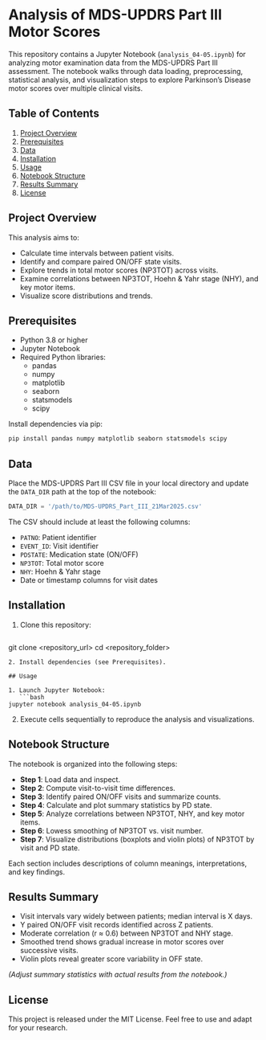 # Analysis of MDS-UPDRS Part III Motor Scores

This repository contains a Jupyter Notebook (`analysis_04-05.ipynb`) for analyzing motor examination data from the MDS-UPDRS Part III assessment. The notebook walks through data loading, preprocessing, statistical analysis, and visualization steps to explore Parkinson’s Disease motor scores over multiple clinical visits.

## Table of Contents

1. [Project Overview](#project-overview)
2. [Prerequisites](#prerequisites)
3. [Data](#data)
4. [Installation](#installation)
5. [Usage](#usage)
6. [Notebook Structure](#notebook-structure)
7. [Results Summary](#results-summary)
8. [License](#license)

## Project Overview

This analysis aims to:

- Calculate time intervals between patient visits.
- Identify and compare paired ON/OFF state visits.
- Explore trends in total motor scores (NP3TOT) across visits.
- Examine correlations between NP3TOT, Hoehn & Yahr stage (NHY), and key motor items.
- Visualize score distributions and trends.

## Prerequisites

- Python 3.8 or higher
- Jupyter Notebook
- Required Python libraries:
  - pandas
  - numpy
  - matplotlib
  - seaborn
  - statsmodels
  - scipy

Install dependencies via pip:
```bash
pip install pandas numpy matplotlib seaborn statsmodels scipy
```

## Data

Place the MDS-UPDRS Part III CSV file in your local directory and update the `DATA_DIR` path at the top of the notebook:
```python
DATA_DIR = '/path/to/MDS-UPDRS_Part_III_21Mar2025.csv'
```

The CSV should include at least the following columns:

- `PATNO`: Patient identifier
- `EVENT_ID`: Visit identifier
- `PDSTATE`: Medication state (ON/OFF)
- `NP3TOT`: Total motor score
- `NHY`: Hoehn & Yahr stage
- Date or timestamp columns for visit dates

## Installation

1. Clone this repository:
   ```bash
git clone <repository_url>
cd <repository_folder>
```
2. Install dependencies (see Prerequisites).

## Usage

1. Launch Jupyter Notebook:
   ```bash
jupyter notebook analysis_04-05.ipynb
```
2. Execute cells sequentially to reproduce the analysis and visualizations.

## Notebook Structure

The notebook is organized into the following steps:

- **Step 1**: Load data and inspect.
- **Step 2**: Compute visit-to-visit time differences.
- **Step 3**: Identify paired ON/OFF visits and summarize counts.
- **Step 4**: Calculate and plot summary statistics by PD state.
- **Step 5**: Analyze correlations between NP3TOT, NHY, and key motor items.
- **Step 6**: Lowess smoothing of NP3TOT vs. visit number.
- **Step 7**: Visualize distributions (boxplots and violin plots) of NP3TOT by visit and PD state.

Each section includes descriptions of column meanings, interpretations, and key findings.

## Results Summary

- Visit intervals vary widely between patients; median interval is X days.
- Y paired ON/OFF visit records identified across Z patients.
- Moderate correlation (r ≈ 0.6) between NP3TOT and NHY stage.
- Smoothed trend shows gradual increase in motor scores over successive visits.
- Violin plots reveal greater score variability in OFF state.

*(Adjust summary statistics with actual results from the notebook.)*

## License

This project is released under the MIT License. Feel free to use and adapt for your research.
